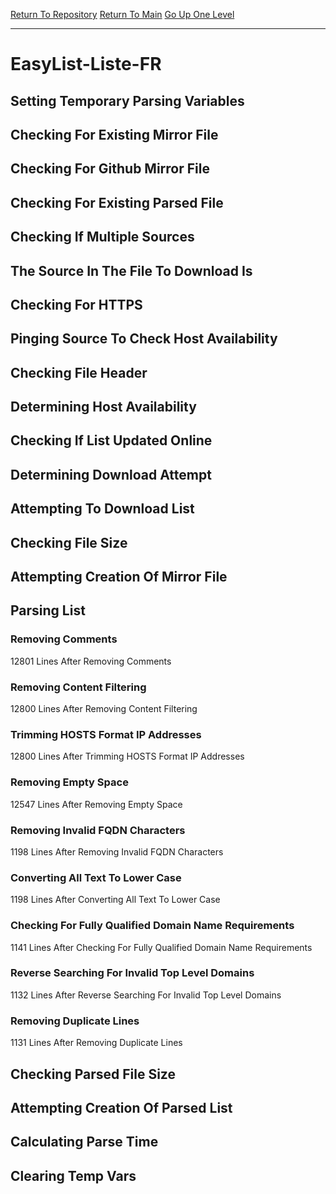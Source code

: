 [Return To Repository](https://github.com/deathbybandaid/piholeparser/)
[Return To Main](https://github.com/deathbybandaid/piholeparser/blob/master/RecentRunLogs/Mainlog.md)
[Go Up One Level](https://github.com/deathbybandaid/piholeparser/blob/master/RecentRunLogs/TopLevelScripts/30-Processing-Blacklists.md)
____________________________________
# EasyList-Liste-FR
## Setting Temporary Parsing Variables
## Checking For Existing Mirror File
## Checking For Github Mirror File
## Checking For Existing Parsed File
## Checking If Multiple Sources
## The Source In The File To Download Is
## Checking For HTTPS
## Pinging Source To Check Host Availability
## Checking File Header
## Determining Host Availability
## Checking If List Updated Online
## Determining Download Attempt
## Attempting To Download List
## Checking File Size
## Attempting Creation Of Mirror File
## Parsing List
### Removing Comments
12801 Lines After Removing Comments
### Removing Content Filtering
12800 Lines After Removing Content Filtering
### Trimming HOSTS Format IP Addresses
12800 Lines After Trimming HOSTS Format IP Addresses
### Removing Empty Space
12547 Lines After Removing Empty Space
### Removing Invalid FQDN Characters
1198 Lines After Removing Invalid FQDN Characters
### Converting All Text To Lower Case
1198 Lines After Converting All Text To Lower Case
### Checking For Fully Qualified Domain Name Requirements
1141 Lines After Checking For Fully Qualified Domain Name Requirements
### Reverse Searching For Invalid Top Level Domains
1132 Lines After Reverse Searching For Invalid Top Level Domains
### Removing Duplicate Lines
1131 Lines After Removing Duplicate Lines
## Checking Parsed File Size
## Attempting Creation Of Parsed List
## Calculating Parse Time
## Clearing Temp Vars

